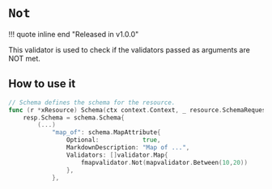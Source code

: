 # `Not`

!!! quote inline end "Released in v1.0.0"

This validator is used to check if the validators passed as arguments are NOT met.

## How to use it

```go
// Schema defines the schema for the resource.
func (r *xResource) Schema(ctx context.Context, _ resource.SchemaRequest, resp *resource.SchemaResponse) {
    resp.Schema = schema.Schema{
        (...)
            "map_of": schema.MapAttribute{
                Optional:            true,
                MarkdownDescription: "Map of ...",
                Validators: []validator.Map{
                    fmapvalidator.Not(mapvalidator.Between(10,20))
                },
            },
```
